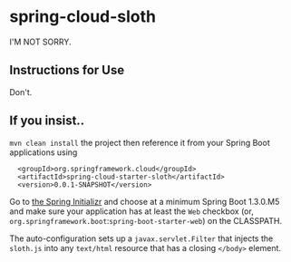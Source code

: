 # spring-cloud-sloth

I'M NOT SORRY.

## Instructions for Use

Don't. 

## If you insist.. 

`mvn clean install` the project then reference it from your Spring Boot applications using  

```
  <groupId>org.springframework.cloud</groupId>
  <artifactId>spring-cloud-starter-sloth</artifactId>
  <version>0.0.1-SNAPSHOT</version>
```

Go to [the Spring Initializr](http://start.spring.io)
and choose at a minimum Spring Boot 1.3.0.M5 and make sure your application has at 
least the `Web` checkbox (or, `org.springframework.boot`:`spring-boot-starter-web`) on the CLASSPATH.

The auto-configuration sets up a `javax.servlet.Filter` that injects the `sloth.js` into any `text/html` resource that has a closing `</body>` element. 
